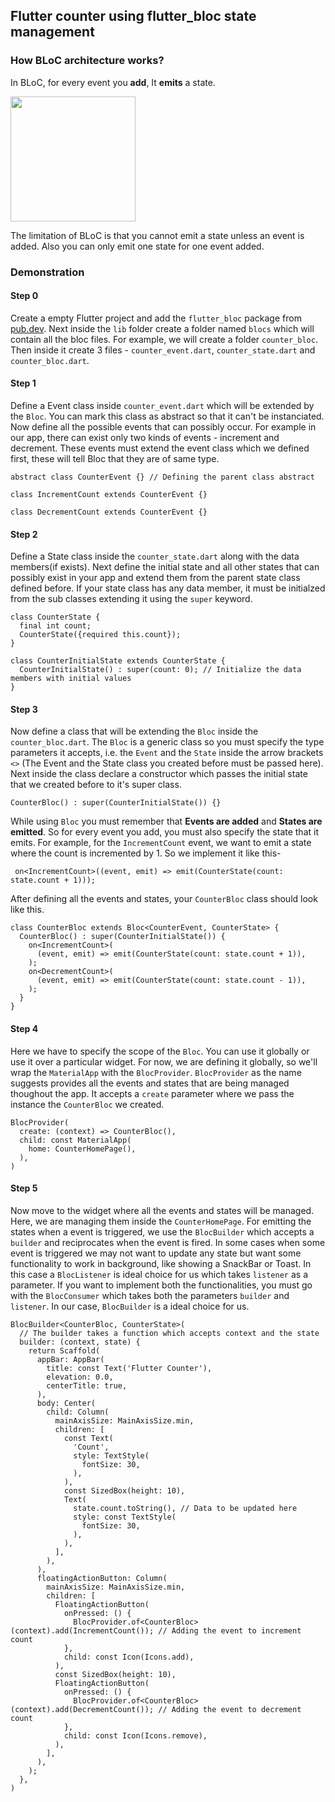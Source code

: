 ## Flutter counter using flutter_bloc state management

### How BLoC architecture works?

In BLoC, for every event you <b>add</b>, It <b>emits</b> a state.

<img src="https://imgur.com/bJ3TW6e.png" height="200">

The limitation of BLoC is that you cannot emit a state unless an event is added. Also you can only emit one state for one event added.

### Demonstration

#### Step 0

Create a empty Flutter project and add the `flutter_bloc` package from [pub.dev](https://pub.dev/). Next inside the `lib` folder create a folder named `blocs` which will contain all the bloc files. For example, we will create a folder `counter_bloc`. Then inside it create 3 files - `counter_event.dart`, `counter_state.dart` and `counter_bloc.dart`.

#### Step 1

Define a Event class inside `counter_event.dart` which will be extended by the `Bloc`. You can mark this class as abstract so that it can't be instanciated. Now define all the possible events that can possibly occur. For example in our app, there can exist only two kinds of events - increment and decrement. These events must extend the event class which we defined first, these will tell Bloc that they are of same type.

```
abstract class CounterEvent {} // Defining the parent class abstract

class IncrementCount extends CounterEvent {}

class DecrementCount extends CounterEvent {}
```

#### Step 2

Define a State class inside the `counter_state.dart` along with the data members(if exists). Next define the initial state and all other states that can possibly exist in your app and extend them from the parent state class defined before. If your state class has any data member, it must be initialzed from the sub classes extending it using the `super` keyword.

```
class CounterState {
  final int count;
  CounterState({required this.count});
}

class CounterInitialState extends CounterState {
  CounterInitialState() : super(count: 0); // Initialize the data members with initial values
}
```

#### Step 3

Now define a class that will be extending the `Bloc` inside the `counter_bloc.dart`. The `Bloc` is a generic class so you must specify the type parameters it accepts, i.e. the `Event` and the `State` inside the arrow brackets `<>` (The Event and the State class you created before must be passed here). Next inside the class declare a constructor which passes the initial state that we created before to it's super class.

```
CounterBloc() : super(CounterInitialState()) {}
```

While using `Bloc` you must remember that <b>Events are added</b> and <b> States are emitted</b>. So for every event you add, you must also specify the state that it emits.
For example, for the `IncrementCount` event, we want to emit a state where the count is incremented by 1. So we implement it like this-

```
 on<IncrementCount>((event, emit) => emit(CounterState(count: state.count + 1)));
```

After defining all the events and states, your `CounterBloc` class should look like this.

```
class CounterBloc extends Bloc<CounterEvent, CounterState> {
  CounterBloc() : super(CounterInitialState()) {
    on<IncrementCount>(
      (event, emit) => emit(CounterState(count: state.count + 1)),
    );
    on<DecrementCount>(
      (event, emit) => emit(CounterState(count: state.count - 1)),
    );
  }
}
```

#### Step 4

Here we have to specify the scope of the `Bloc`. You can use it globally or use it over a particular widget. For now, we are defining it globally, so we'll wrap the `MaterialApp` with the `BlocProvider`. `BlocProvider` as the name suggests provides all the events and states that are being managed thoughout the app. It accepts a `create` parameter where we pass the instance the `CounterBloc` we created.

```
BlocProvider(
  create: (context) => CounterBloc(),
  child: const MaterialApp(
    home: CounterHomePage(),
  ),
)
```

#### Step 5

Now move to the widget where all the events and states will be managed. Here, we are managing them inside the `CounterHomePage`. For emitting the states when a event is triggered, we use the `BlocBuilder` which accepts a `builder` and reciprocates when the event is fired. In some cases when some event is triggered we may not want to update any state but want some functionality to work in background, like showing a SnackBar or Toast. In this case a `BlocListener` is ideal choice for us which takes `listener` as a parameter. If you want to implement both the functionalities, you must go with the `BlocConsumer` which takes both the parameters `builder` and `listener`. In our case, `BlocBuilder` is a ideal choice for us.

```
BlocBuilder<CounterBloc, CounterState>(
  // The builder takes a function which accepts context and the state
  builder: (context, state) {
    return Scaffold(
      appBar: AppBar(
        title: const Text('Flutter Counter'),
        elevation: 0.0,
        centerTitle: true,
      ),
      body: Center(
        child: Column(
          mainAxisSize: MainAxisSize.min,
          children: [
            const Text(
              'Count',
              style: TextStyle(
                fontSize: 30,
              ),
            ),
            const SizedBox(height: 10),
            Text(
              state.count.toString(), // Data to be updated here
              style: const TextStyle(
                fontSize: 30,
              ),
            ),
          ],
        ),
      ),
      floatingActionButton: Column(
        mainAxisSize: MainAxisSize.min,
        children: [
          FloatingActionButton(
            onPressed: () {
              BlocProvider.of<CounterBloc>(context).add(IncrementCount()); // Adding the event to increment count
            },
            child: const Icon(Icons.add),
          ),
          const SizedBox(height: 10),
          FloatingActionButton(
            onPressed: () {
              BlocProvider.of<CounterBloc>(context).add(DecrementCount()); // Adding the event to decrement count
            },
            child: const Icon(Icons.remove),
          ),
        ],
      ),
    );
  },
)
```
